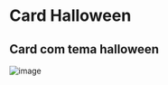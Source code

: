 # Card Halloween

## Card com tema halloween

![image](https://user-images.githubusercontent.com/63453751/197358143-7f5fba4e-7153-4a5b-b55d-5715b26cc30b.png)
